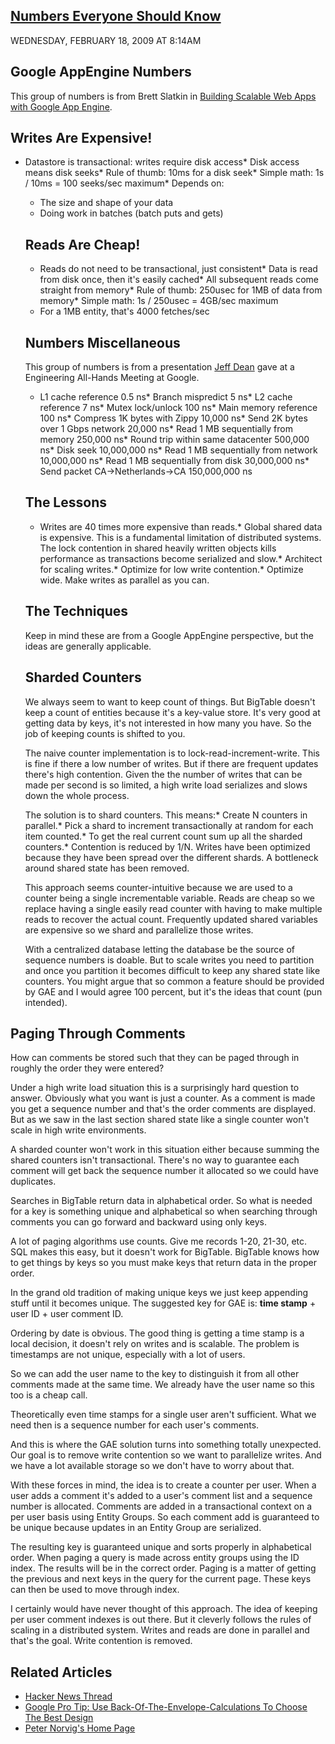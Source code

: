 ## [Numbers Everyone Should Know](http://highscalability.com/blog/2009/2/18/numbers-everyone-should-know.html)

WEDNESDAY, FEBRUARY 18, 2009 AT 8:14AM

## Google AppEngine Numbers

This group of numbers is from Brett Slatkin in [Building Scalable Web Apps with Google App Engine](http://sites.google.com/site/io/building-scalable-web-applications-with-google-app-engine).

## Writes Are Expensive!

*   Datastore is transactional: writes require disk access*   Disk access means disk seeks*   Rule of thumb: 10ms for a disk seek*   Simple math: 1s / 10ms = 100 seeks/sec maximum*   Depends on:
    * The size and shape of your data
    * Doing work in batches (batch puts and gets)

    ## Reads Are Cheap!

    *   Reads do not need to be transactional, just consistent*   Data is read from disk once, then it's easily cached*   All subsequent reads come straight from memory*   Rule of thumb: 250usec for 1MB of data from memory*   Simple math: 1s / 250usec = 4GB/sec maximum
    * For a 1MB entity, that's 4000 fetches/sec

    ## Numbers Miscellaneous

    This group of numbers is from a presentation [Jeff Dean](http://moderator.appspot.com/#9/e=c9&t=Numbers+everyone+should+know) gave at a Engineering All-Hands Meeting at Google.

    *   L1 cache reference 0.5 ns*   Branch mispredict 5 ns*   L2 cache reference 7 ns*   Mutex lock/unlock 100 ns*   Main memory reference 100 ns*   Compress 1K bytes with Zippy 10,000 ns*   Send 2K bytes over 1 Gbps network 20,000 ns*   Read 1 MB sequentially from memory 250,000 ns*   Round trip within same datacenter 500,000 ns*   Disk seek 10,000,000 ns*   Read 1 MB sequentially from network 10,000,000 ns*   Read 1 MB sequentially from disk 30,000,000 ns*   Send packet CA->Netherlands->CA 150,000,000 ns

    ## The Lessons

    *   Writes are 40 times more expensive than reads.*   Global shared data is expensive. This is a fundamental limitation of distributed systems. The lock contention in shared heavily written objects kills performance as transactions become serialized and slow.*   Architect for scaling writes.*   Optimize for low write contention.*   Optimize wide. Make writes as parallel as you can.

    ## The Techniques

    Keep in mind these are from a Google AppEngine perspective, but the ideas are generally applicable.

    ## Sharded Counters

    We always seem to want to keep count of things. But BigTable doesn't keep a count of entities because it's a key-value store. It's very good at getting data by keys, it's not interested in how many you have. So the job of keeping counts is shifted to you.

    The naive counter implementation is to lock-read-increment-write. This is fine if there a low number of writes. But if there are frequent updates there's high contention. Given the the number of writes that can be made per second is so limited, a high write load serializes and slows down the whole process.

    The solution is to shard counters. This means:*   Create N counters in parallel.*   Pick a shard to increment transactionally at random for each item counted.*   To get the real current count sum up all the sharded counters.*   Contention is reduced by 1/N. Writes have been optimized because they have been spread over the different shards. A bottleneck around shared state has been removed.

    This approach seems counter-intuitive because we are used to a counter being a single incrementable variable. Reads are cheap so we replace having a single easily read counter with having to make multiple reads to recover the actual count. Frequently updated shared variables are expensive so we shard and parallelize those writes.

    With a centralized database letting the database be the source of sequence numbers is doable. But to scale writes you need to partition and once you partition it becomes difficult to keep any shared state like counters. You might argue that so common a feature should be provided by GAE and I would agree 100 percent, but it's the ideas that count (pun intended).

## Paging Through Comments

How can comments be stored such that they can be paged through
in roughly the order they were entered?

Under a high write load situation this is a surprisingly hard question to answer. Obviously what you want is just a counter. As a comment is made you get a sequence number and that's the order comments are displayed. But as we saw in the last section shared state like a single counter won't scale in high write environments.

A sharded counter won't work in this situation either because summing the shared counters isn't transactional. There's no way to guarantee each comment will get back the sequence number it allocated so we could have duplicates.

Searches in BigTable return data in alphabetical order. So what is needed for a key is something unique and alphabetical so when searching through comments you can go forward and backward using only keys.

A lot of paging algorithms use counts. Give me records 1-20, 21-30, etc. SQL makes this easy, but it doesn't work for BigTable. BigTable knows how to get things by keys so you must make keys that return data in the proper order.

In the grand old tradition of making unique keys we just keep appending stuff until it becomes unique. The suggested key for GAE is: **time stamp** + user ID + user comment ID.

Ordering by date is obvious. The good thing is getting a time stamp is a local decision, it doesn't rely on writes and is scalable. The problem is timestamps are not unique, especially with a lot of users.

So we can add the user name to the key to distinguish it from all other comments made at the same time. We already have the user name so this too is a cheap call.

Theoretically even time stamps for a single user aren't sufficient. What we need then is a sequence number for each user's comments.

And this is where the GAE solution turns into something totally unexpected. Our goal is to remove write contention so we want to parallelize writes. And we have a lot available storage so we don't have to worry about that.

With these forces in mind, the idea is to create a counter per user. When a user adds a comment it's added to a user's comment list and a sequence number is allocated. Comments are added in a transactional context on a per user basis using Entity Groups. So each comment add is guaranteed to be unique because updates in an Entity Group are serialized.

The resulting key is guaranteed unique and sorts properly in alphabetical order. When paging a query is made across entity groups using the ID index. The results will be in the correct order. Paging is a matter of getting the previous and next keys in the query for the current page. These keys can then be used to move through index.

I certainly would have never thought of this approach. The idea of keeping per user comment indexes is out there. But it cleverly follows the rules of scaling in a distributed system. Writes and reads are done in parallel and that's the goal. Write contention is removed.

## Related Articles

*   [Hacker News Thread](http://news.ycombinator.net/item?id=2344768)
*   [Google Pro Tip: Use Back-Of-The-Envelope-Calculations To Choose The Best Design](http://highscalability.com/blog/2011/1/26/google-pro-tip-use-back-of-the-envelope-calculations-to-choo.html)
*   [Peter Norvig's Home Page](http://norvig.com/)